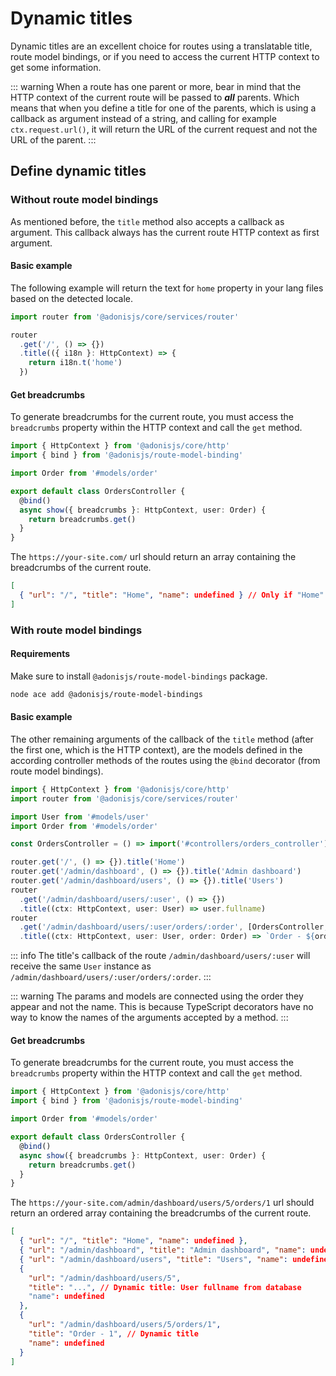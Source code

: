 # Dynamic titles

Dynamic titles are an excellent choice for routes using a translatable title, route model bindings, or if you need to access the current HTTP context to get some information.

::: warning
When a route has one parent or more, bear in mind that the HTTP context of the current route will be passed to **_all_** parents. Which means that when you define a title for one of the parents, which is using a callback as argument instead of a string, and calling for example `ctx.request.url()`, it will return the URL of the current request and not the URL of the parent.
:::

## Define dynamic titles

### Without route model bindings

As mentioned before, the `title` method also accepts a callback as argument. This callback always has the current route HTTP context as first argument.

#### Basic example

The following example will return the text for `home` property in your lang files based on the detected locale.

```ts
import router from '@adonisjs/core/services/router'

router
  .get('/', () => {})
  .title(({ i18n }: HttpContext) => {
    return i18n.t('home')
  })
```

#### Get breadcrumbs

To generate breadcrumbs for the current route, you must access the `breadcrumbs` property within the HTTP context and call the `get` method.

```typescript
import { HttpContext } from '@adonisjs/core/http'
import { bind } from '@adonisjs/route-model-binding'

import Order from '#models/order'

export default class OrdersController {
  @bind()
  async show({ breadcrumbs }: HttpContext, user: Order) {
    return breadcrumbs.get()
  }
}
```

The `https://your-site.com/` url should return an array containing the breadcrumbs of the current route.

```json
[
  { "url": "/", "title": "Home", "name": undefined } // Only if "Home" is actually defined in my lang file
]
```

### With route model bindings

#### Requirements

Make sure to install `@adonisjs/route-model-bindings` package.

```sh
node ace add @adonisjs/route-model-bindings
```

#### Basic example

The other remaining arguments of the callback of the `title` method (after the first one, which is the HTTP context), are the models defined in the according controller methods of the routes using the `@bind` decorator (from route model bindings).

```typescript
import { HttpContext } from '@adonisjs/core/http'
import router from '@adonisjs/core/services/router'

import User from '#models/user'
import Order from '#models/order'

const OrdersController = () => import('#controllers/orders_controller')

router.get('/', () => {}).title('Home')
router.get('/admin/dashboard', () => {}).title('Admin dashboard')
router.get('/admin/dashboard/users', () => {}).title('Users')
router
  .get('/admin/dashboard/users/:user', () => {})
  .title((ctx: HttpContext, user: User) => user.fullname)
router
  .get('/admin/dashboard/users/:user/orders/:order', [OrdersController, 'show'])
  .title((ctx: HttpContext, user: User, order: Order) => `Order - ${order.id}`)
```

::: info
The title's callback of the route `/admin/dashboard/users/:user` will receive the same `User` instance as `/admin/dashboard/users/:user/orders/:order`.
:::

::: warning
The params and models are connected using the order they appear and not the name. This is because TypeScript decorators have no way to know the names of the arguments accepted by a method.
:::

#### Get breadcrumbs

To generate breadcrumbs for the current route, you must access the `breadcrumbs` property within the HTTP context and call the `get` method.

```typescript
import { HttpContext } from '@adonisjs/core/http'
import { bind } from '@adonisjs/route-model-binding'

import Order from '#models/order'

export default class OrdersController {
  @bind()
  async show({ breadcrumbs }: HttpContext, user: Order) {
    return breadcrumbs.get()
  }
}
```

The `https://your-site.com/admin/dashboard/users/5/orders/1` url should return an ordered array containing the breadcrumbs of the current route.

```json
[
  { "url": "/", "title": "Home", "name": undefined },
  { "url": "/admin/dashboard", "title": "Admin dashboard", "name": undefined },
  { "url": "/admin/dashboard/users", "title": "Users", "name": undefined },
  {
    "url": "/admin/dashboard/users/5",
    "title": "...", // Dynamic title: User fullname from database
    "name": undefined
  },
  {
    "url": "/admin/dashboard/users/5/orders/1",
    "title": "Order - 1", // Dynamic title
    "name": undefined
  }
]
```
